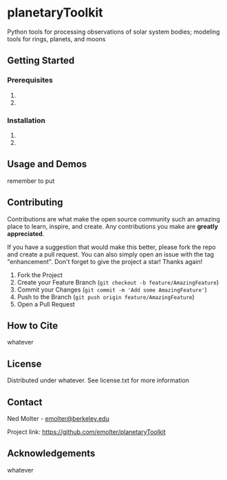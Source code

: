 # planetaryToolkit
Python tools for processing observations of solar system bodies; modeling tools for rings, planets, and moons


## Getting Started

### Prerequisites

1. 
2. 

### Installation

1. 
2. 

## Usage and Demos

remember to put 

## Contributing

Contributions are what make the open source community such an amazing place to learn, inspire, and create. Any contributions you make are **greatly appreciated**.

If you have a suggestion that would make this better, please fork the repo and create a pull request. You can also simply open an issue with the tag "enhancement".
Don't forget to give the project a star! Thanks again!

1. Fork the Project
2. Create your Feature Branch (`git checkout -b feature/AmazingFeature`)
3. Commit your Changes (`git commit -m 'Add some AmazingFeature'`)
4. Push to the Branch (`git push origin feature/AmazingFeature`)
5. Open a Pull Request

## How to Cite

whatever

## License

Distributed under whatever. See license.txt for more information

## Contact

Ned Molter - emolter@berkeley.edu

Project link: https://github.com/emolter/planetaryToolkit

## Acknowledgements

whatever